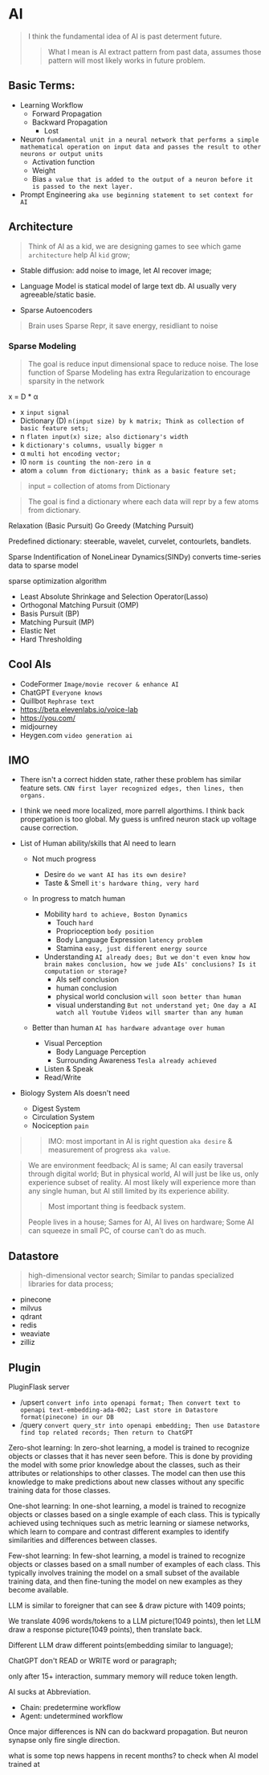 # AI
> I think the fundamental idea of AI is past determent future.
> > What I mean is AI extract pattern from past data, assumes those pattern will most likely works in future problem.

## Basic Terms:
- Learning Workflow
  - Forward Propagation
  - Backward Propagation
    - Lost
- Neuron `fundamental unit in a neural network that performs a simple mathematical operation on input data and passes the result to other neurons or output units`
  - Activation function
  - Weight
  - Bias `a value that is added to the output of a neuron before it is passed to the next layer.`
- Prompt Engineering `aka use beginning statement to set context for AI`

## Architecture
> Think of AI as a kid, we are designing games to see which game `architecture` help AI `kid` grow;

- Stable diffusion: add noise to image, let AI recover image;

- Language Model is statical model of large text db. AI usually very agreeable/static basie.

- Sparse Autoencoders
> Brain uses Sparse Repr, it save energy, residliant to noise

### Sparse Modeling
> The goal is reduce input dimensional space to reduce noise.
> The lose function of Sparse Modeling has extra Regularization to encourage sparsity in the network

x = D * α
- x `input signal`
- Dictionary (D) `n(input size) by k matrix; Think as collection of basic feature sets;`
- n `flaten input(x) size; also dictionary's width`
- k `dictionary's columns, usually bigger n`
- α `multi hot encoding vector;`
- l0 `norm is counting the non-zero in α`
- atom `a column from dictionary; think as a basic feature set;`
> input = collection of atoms from Dictionary 

> The goal is find a dictionary where each data will repr by a few atoms from dictionary.

Relaxation (Basic Pursuit)
Go Greedy (Matching Pursuit)

Predefined dictionary: steerable, wavelet, curvelet, contourlets, bandlets.

Sparse Indentification of NoneLinear Dynamics(SINDy) converts time-series data to sparse model

sparse optimization algorithm
- Least Absolute Shrinkage and Selection Operator(Lasso)
- Orthogonal Matching Pursuit (OMP)
- Basis Pursuit (BP)
- Matching Pursuit (MP)
- Elastic Net
- Hard Thresholding


## Cool AIs
- CodeFormer `Image/movie recover & enhance AI`
- ChatGPT `Everyone knows`
- Quillbot `Rephrase text`
- https://beta.elevenlabs.io/voice-lab
- https://you.com/
- midjourney
- Heygen.com `video generation ai`


## IMO
- There isn't a correct hidden state, rather these problem has similar feature sets. `CNN first layer recognized edges, then lines, then organs.`

- I think we need more localized, more parrell algorthims. I think back propergation is too global. My guess is unfired neuron stack up voltage cause correction. 

- List of Human ability/skills that AI need to learn
  - Not much progress
    - Desire `do we want AI has its own desire?`
    - Taste & Smell `it's hardware thing, very hard`

  - In progress to match human
    - Mobility `hard to achieve, Boston Dynamics`
        - Touch `hard`
        - Proprioception `body position`
        - Body Language Expression `latency problem`
        - Stamina `easy, just different energy source`
    - Understanding `AI already does; But we don't even know how brain makes conclusion, how we jude AIs' conclusions? Is it computation or storage?`
      - AIs self conclusion
      - human conclusion
      - physical world conclusion `will soon better than human`
      - visual understanding `But not understand yet; One day a AI watch all Youtube Videos will smarter than any human`

  - Better than human `AI has hardware advantage over human`
    - Visual Perception
        - Body Language Perception
        - Surrounding Awareness `Tesla already achieved`
    - Listen & Speak
    - Read/Write
- Biology System AIs doesn't need
  - Digest System
  - Circulation System
  - Nociception `pain`


> > IMO: most important in AI is right question `aka desire` & measurement of progress `aka value`.

> We are environment feedback; AI is same; AI can easily traversal through digital world; But in physical world, AI will just be like us, only experience subset of reality. AI most likely will experience more than any single human, but AI still limited by its experience ability.
> > Most important thing is feedback system.
>
> People lives in a house; Sames for AI, AI lives on hardware; Some AI can squeeze in small PC, of course can't do as much.


## Datastore
> high-dimensional vector search; Similar to pandas specialized libraries for data process;

- pinecone
- milvus
- qdrant
- redis
- weaviate
- zilliz

## Plugin

PluginFlask server
- /upsert `convert info into openapi format; Then convert text to openapi text-embedding-ada-002; Last store in Datastore format(pinecone) in our DB`
- /query `convert query_str into openapi embedding; Then use Datastore find top related records; Then return to ChatGPT`


Zero-shot learning: In zero-shot learning, a model is trained to recognize objects or classes that it has never seen before. This is done by providing the model with some prior knowledge about the classes, such as their attributes or relationships to other classes. The model can then use this knowledge to make predictions about new classes without any specific training data for those classes.

One-shot learning: In one-shot learning, a model is trained to recognize objects or classes based on a single example of each class. This is typically achieved using techniques such as metric learning or siamese networks, which learn to compare and contrast different examples to identify similarities and differences between classes.

Few-shot learning: In few-shot learning, a model is trained to recognize objects or classes based on a small number of examples of each class. This typically involves training the model on a small subset of the available training data, and then fine-tuning the model on new examples as they become available.


LLM is similar to foreigner that can see & draw picture with 1409 points;

We translate 4096 words/tokens to a LLM picture(1049 points), then let LLM draw a response picture(1049 points), then translate back.

Different LLM draw different points(embedding similar to language);

ChatGPT don't READ or WRITE word or paragraph;

only after 15+ interaction, summary memory will reduce token length.

AI sucks at Abbreviation. 

- Chain: predetermine workflow
- Agent: undetermined workflow

Once major differences is NN can do backward propagation. But neuron synapse only fire single direction.

what is some top news happens in recent months? to check when AI model trained at